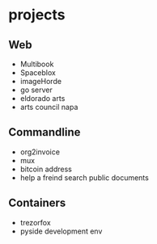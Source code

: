 # projects

## Web
- Multibook
- Spaceblox
- imageHorde
- go server
- eldorado arts
- arts council napa

## Commandline
- org2invoice
- mux
- bitcoin address
- help a freind search public documents

## Containers
- trezorfox
- pyside development env
